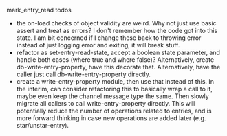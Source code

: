 
mark_entry_read todos
* the on-load checks of object validity are weird. Why not just use basic assert and treat as errors? I don't remember how the code got into this state. I am bit concerned if I change these back to throwing error instead of just logging error and exiting, it will break stuff.
* refactor as set-entry-read-state, accept a boolean state parameter, and handle both cases (where true and where false)? Alternatively, create db-write-entry-property, have this decorate that. Alternatively, have the caller just call db-write-entry-property directly.
* create a write-entry-property module, then use that instead of this. In the interim, can consider refactoring this to basically wrap a call to it, maybe even keep the channel message type the same. Then slowly migrate all callers to call write-entry-property directly. This will potentially reduce the number of operations related to entries, and is more forward thinking in case new operations are added later (e.g. star/unstar-entry).
